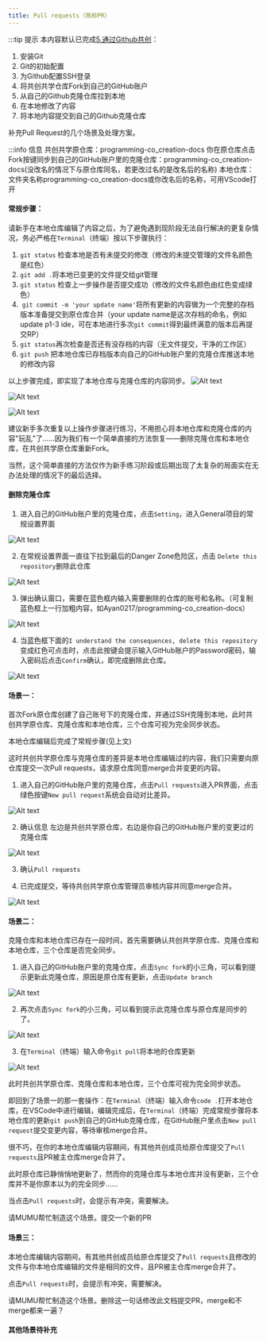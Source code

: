 ```yaml
---
title: Pull requests（简称PR）
---
```


:::tip 提示
本内容默认已完成[5.通过Github共创](../p0/p0-5-collaborate.md)：
1. 安装Git
2. Git的初始配置
3. 为Github配置SSH登录
4. 将共创共学仓库Fork到自己的GitHub账户
5. 从自己的Github克隆仓库拉到本地
6. 在本地修改了内容
7. 将本地内容提交到自己的Github克隆仓库

补充Pull Request的几个场景及处理方案。

:::info 信息
共创共学原仓库：programming-co_creation-docs
你在原仓库点击Fork按键同步到自己的GitHub账户里的克隆仓库：programming-co_creation-docs(没改名的情况下与原仓库同名，若更改过名的是改名后的名称)
本地仓库：文件夹名称programming-co_creation-docs或你改名后的名称，可用VScode打开

#### 常规步骤：
请新手在本地仓库编辑了内容之后，为了避免遇到现阶段无法自行解决的更复杂情况，务必严格在`Terminal`（终端）按以下步骤执行：
1. `git status` 检查本地是否有未提交的修改（修改的未提交管理的文件名颜色是红色）
2. `git add .`将本地已变更的文件提交给git管理
3. `git status` 检查上一步操作是否提交成功（修改的文件名颜色由红色变成绿色）
4.  `git commit -m 'your update name'`将所有更新的内容做为一个完整的存档版本准备提交到原仓库合并（your update name是这次存档的命名，例如update p1-3 ide，可在本地进行多次`git commit`得到最终满意的版本后再提交RP）
5. `git status`再次检查是否还有没存档的内容（无文件提交，干净的工作区）
6. `git push` 把本地仓库已存档版本向自己的GitHub账户里的克隆仓库推送本地的修改内容

以上步骤完成，即实现了本地仓库与克隆仓库的内容同步。
![Alt text](Pull%20requests.assets/Xnip2023-03-02_18-43-11.jpg)

![Alt text](Pull%20requests.assets/Xnip2023-03-02_18-44-44.jpg)

![Alt text](Pull%20requests.assets/Xnip2023-03-02_18-45-24.jpg)


建议新手多次重复以上操作步骤进行练习，不用担心将本地仓库和克隆仓库的内容"玩乱"了......因为我们有一个简单直接的方法恢复——删除克隆仓库和本地仓库，在共创共学原仓库重新Fork。

当然，这个简单直接的方法仅作为新手练习阶段或后期出现了太复杂的局面实在无办法处理的情况下的最后选择。

#### 删除克隆仓库
1. 进入自己的GitHub账户里的克隆仓库，点击`Setting`，进入General项目的常规设置界面

![Alt text](Pull%20requests.assets/Xnip2023-03-01_10-13-25.jpg)

2. 在常规设置界面一直往下拉到最后的Danger Zone危险区，点击 `Delete this repository`删除此仓库

![Alt text](Pull%20requests.assets/Xnip2023-03-01_10-13-52.jpg)


3. 弹出确认窗口，需要在蓝色框内输入需要删除的仓库的账号和名称。（可复制蓝色框上一行加粗内容，如Ayan0217/programming-co_creation-docs）

![Alt text](Pull%20requests.assets/Xnip2023-03-01_10-14-31.jpg)

4. 当蓝色框下面的`I understand the consequences, delete this repository`变成红色可点击时，点击此按键会提示输入GitHub账户的Password密码，输入密码后点击`Confirm`确认，即完成删除此仓库。

![Alt text](Pull%20requests.assets/Xnip2023-03-01_10-15-19.jpg)


#### 场景一：
首次Fork原仓库创建了自己账号下的克隆仓库，并通过SSH克隆到本地，此时共创共学原仓库、克隆仓库和本地仓库，三个仓库可视为完全同步状态。

本地仓库编辑后完成了常规步骤(见上文)

这时共创共学原仓库与克隆仓库的差异是本地仓库编辑过的内容，我们只需要向原仓库提交一次Pull requests，请求原仓库同意merge合并变更的内容。

1. 进入自己的GitHub账户里的克隆仓库，点击`Pull requests`进入PR界面，点击绿色按键`New pull request`系统会自动对比差异。

![Alt text](Pull%20requests.assets/Xnip2023-03-08_08-38-20.jpg)

2. 确认信息
左边是共创共学原仓库，右边是你自己的GitHub账户里的变更过的克隆仓库

![Alt text](Pull%20requests.assets/Xnip2023-03-08_08-45-55.jpg)

3. 确认`Pull requests`

4. 已完成提交，等待共创共学原仓库管理员审核内容并同意merge合并。

![Alt text](Pull%20requests.assets/Xnip2023-03-02_18-49-57.jpg)

#### 场景二：
克隆仓库和本地仓库已存在一段时间，首先需要确认共创共学原仓库、克隆仓库和本地仓库，三个仓库是否完全同步。

1. 进入自己的GitHub账户里的克隆仓库，点击`Sync fork`的小三角，可以看到提示更新此克隆仓库，原因是原仓库有更新，点击`Update branch`


![Alt text](Pull%20requests.assets/Xnip2023-03-08_13-14-48.jpg)

2. 再次点击`Sync fork`的小三角，可以看到提示此克隆仓库与原仓库是同步的了。

![Alt text](Pull%20requests.assets/Xnip2023-03-08_13-30-38.jpg)

3. 在`Terminal`（终端）输入命令`git pull`将本地的仓库更新

![Alt text](Pull%20requests.assets/Xnip2023-03-08_13-38-46.jpg)


 此时共创共学原仓库、克隆仓库和本地仓库，三个仓库可视为完全同步状态。
 
 即回到了场景一的那一套操作：在`Terminal`（终端）输入命令`code .`打开本地仓库，在VSCode中进行编辑，编辑完成后，在`Terminal`（终端）完成常规步骤将本地仓库的更新`git push`到自己的GitHub克隆仓库，在GitHub账户里点击`New pull request`提交变更内容，等待审核merge合并。

很不巧，在你的本地仓库编辑内容期间，有其他共创成员给原仓库提交了`Pull requests`且PR被主仓库merge合并了。

此时原仓库已静悄悄地更新了，然而你的克隆仓库与本地仓库并没有更新，三个仓库并不是你原本以为的完全同步......

当点击`Pull requests`时，会提示有冲突，需要解决。

请MUMU帮忙制造这个场景。提交一个新的PR

#### 场景三：
本地仓库编辑内容期间，有其他共创成员给原仓库提交了`Pull requests`且修改的文件与你本地仓库编辑的文件是相同的文件，且PR被主仓库merge合并了。

点击`Pull requests`时，会提示有冲突，需要解决。

请MUMU帮忙制造这个场景。删除这一句话修改此文档提交PR，merge和不merge都来一遍？


#### 其他场景待补充